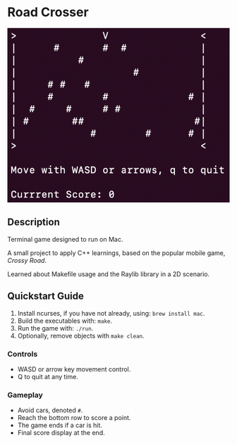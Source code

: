 # Road Crosser
![Alt text](mainScreen.png)
## Description
Terminal game designed to run on Mac.

A small project to apply C++ learnings, based on the popular mobile game, *Crossy Road*.

Learned about Makefile usage and the Raylib library in a 2D scenario.
## Quickstart Guide
1. Install ncurses, if you have not already, using: `brew install mac`.
2. Build the executables with: `make`.
3. Run the game with: `./run`.
4. Optionally, remove objects with `make clean`.

### Controls
- WASD or arrow key movement control.
- Q to quit at any time.

### Gameplay
- Avoid cars, denoted `#`.
- Reach the bottom row to score a point.
- The game ends if a car is hit.
- Final score display at the end.


